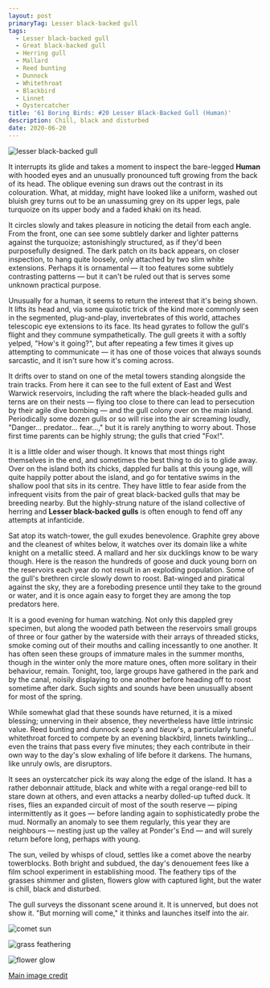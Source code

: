 ```yaml
---
layout: post
primaryTag: Lesser black-backed gull
tags:
  - Lesser black-backed gull
  - Great black-backed gull
  - Herring gull
  - Mallard
  - Reed bunting
  - Dunnock
  - Whitethroat
  - Blackbird
  - Linnet
  - Oystercatcher
title: '61 Boring Birds: #20 Lesser Black-Backed Gull (Human)'
description: Chill, black and disturbed
date: 2020-06-20
---
```


![lesser black-backed gull](/assets/img/lesser-black-backed-gull.jpg)

It interrupts its glide and takes a moment to inspect the bare-legged **Human** with hooded eyes and an unusually pronounced tuft growing from the back of its head. The oblique evening sun draws out the contrast in its colouration. What, at midday, might have looked like a uniform, washed out bluish grey turns out to be an unassuming grey on its upper legs, pale turquoize on its upper body and a faded khaki on its head.

It circles slowly and takes pleasure in noticing the detail from each angle. From the front, one can see some subtlely darker and lighter patterns against the turquoize; astonishingly structured, as if they'd been purposefully designed. The dark patch on its back appears, on closer inspection, to hang quite loosely, only attached by two slim white extensions. Perhaps it is ornamental &mdash; it too features some subtlely contrasting patterns &mdash; but it can't be ruled out that is serves some unknown practical purpose. 

Unusually for a human, it seems to return the interest that it's being shown. It lifts its head and, via some quixotic trick of the kind more commonly seen in the segmented, plug-and-play, invertebrates of this world, attaches telescopic eye extensions to its face. Its head gyrates to follow the gull's flight and they commune sympathetically. The gull greets it with a softly yelped, "How's it going?", but after repeating a few times it gives up attempting to communicate &mdash; it has one of those voices that always sounds sarcastic, and it isn't sure how it's coming across.

It drifts over to stand on one of the metal towers standing alongside the train tracks. From here it can see to the full extent of East and West Warwick reservoirs, including the raft where the black-headed gulls and terns are on their nests &mdash; flying too close to there can lead to persecution by their agile dive bombing &mdash; and the gull colony over on the main island. Periodically some dozen gulls or so will rise into the air screaming loudly, "Danger... predator... fear...," but it is rarely anything to worry about. Those first time parents can be highly strung; the gulls that cried "Fox!".

It is a little older and wiser though. It knows that most things right themselves in the end, and sometimes the best thing to do is to glide away. Over on the island both its chicks, dappled fur balls at this young age, will quite happily potter about the island, and go for tentative swims in the shallow pool that sits in its centre. They have little to fear aside from the infrequent visits from the pair of great black-backed gulls that may be breeding nearby. But the highly-strung nature of the island collective of herring and **Lesser black-backed gulls** is often enough to fend off any attempts at infanticide.

Sat atop its watch-tower, the gull exudes benevolence. Graphite grey above and the cleanest of whites below, it watches over its domain like a white knight on a metallic steed. A mallard and her six ducklings know to be wary though. Here is the reason the hundreds of goose and duck young born on the reservoirs each year do not result in an exploding population. Some of the gull's brethren circle slowly down to roost. Bat-winged and piratical against the sky, they are a foreboding presence until they take to the ground or water, and it is once again easy to forget they are among the top predators here.

It is a good evening for human watching. Not only this dappled grey specimen, but along the wooded path between the reservoirs small groups of three or four gather by the waterside with their arrays of threaded sticks, smoke coming out of their mouths and calling incessantly to one another. It has often seen these groups of immature males in the summer months, though in the winter only the more mature ones, often more solitary in their behaviour, remain. Tonight, too, large groups have gathered in the park and by the canal, noisily displaying to one another before heading off to roost sometime after dark. Such sights and sounds have been unusually absent for most of the spring.

While somewhat glad that these sounds have returned, it is a mixed blessing; unnerving in their absence, they nevertheless have little intrinsic value. Reed bunting and dunnock _seep_'s and _tieuw_'s, a particularly tuneful whitethroat forced to compete by an evening blackbird, linnets twinkling... even the trains that pass every five minutes; they each contribute in their own way to the day's slow exhaling of life before it darkens. The humans, like unruly owls, are disruptors.

It sees an oystercatcher pick its way along the edge of the island. It has a rather debonnair attitude, black and white with a regal orange-red bill to stare down at others, and even attacks a nearby dolled-up tufted duck. It rises, flies an expanded circuit of most of the south reserve &mdash; piping intermittently as it goes &mdash; before landing again to sophisticatedly probe the mud. Normally an anomaly to see them regularly, this year they are neighbours &mdash; nesting just up the valley at Ponder's End &mdash; and will surely return before long, perhaps with young.

The sun, veiled by whisps of cloud, settles like a comet above the nearby towerblocks. Both bright and subdued, the day's denouement fees like a film school experiment in establishing mood. The feathery tips of the grasses shimmer and glisten, flowers glow with captured light, but the water is chill, black and disturbed.

The gull surveys the dissonant scene around it. It is unnerved, but does not show it. "But morning will come," it thinks and launches itself into the air.

![comet sun](/assets/img/comet-sun.jpg)

![grass feathering](/assets/img/grass-feathering.jpg)

![flower glow](/assets/img/flower-glow.jpg)

[Main image credit](https://commons.wikimedia.org/wiki/File:Lesser_Black_Backed_Gull_03.jpg)
